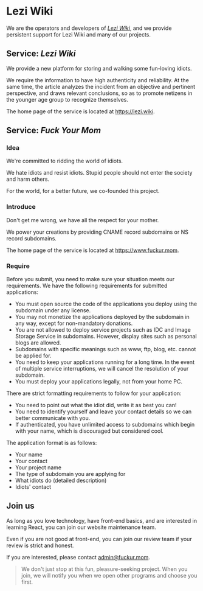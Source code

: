 # Lezi Wiki

We are the operators and developers of [_Lezi Wiki_](https://lezi.wiki), and we provide persistent support for Lezi Wiki and many of our projects.

## Service: _Lezi Wiki_

We provide a new platform for storing and walking some fun-loving idiots. 

We require the information to have high authenticity and reliability. At the same time, the article analyzes the incident from an objective and pertinent perspective, and draws relevant conclusions, so as to promote netizens in the younger age group to recognize themselves.

The home page of the service is located at <https://lezi.wiki>.

## Service: _Fuck Your Mom_

### Idea

We're committed to ridding the world of idiots.

We hate idiots and resist idiots. Stupid people should not enter the society and harm others.

For the world, for a better future, we co-founded this project.

### Introduce

Don't get me wrong, we have all the respect for your mother.

We power your creations by providing CNAME record subdomains or NS record subdomains.

The home page of the service is located at <https://www.fuckur.mom>.

### Require

Before you submit, you need to make sure your situation meets our requirements. We have the following requirements for submitted applications:

* You must open source the code of the applications you deploy using the subdomain under any license.
* You may not monetize the applications deployed by the subdomain in any way, except for non-mandatory donations.
* You are not allowed to deploy service projects such as IDC and Image Storage Service in subdomains. However, display sites such as personal blogs are allowed.
* Subdomains with specific meanings such as www, ftp, blog, etc. cannot be applied for.
* You need to keep your applications running for a long time. In the event of multiple service interruptions, we will cancel the resolution of your subdomain.
* You must deploy your applications legally, not from your home PC.

There are strict formatting requirements to follow for your application:

* You need to point out what the idiot did, write it as best you can!
* You need to identify yourself and leave your contact details so we can better communicate with you.
* If authenticated, you have unlimited access to subdomains which begin with your name, which is discouraged but considered cool.

The application format is as follows:

* Your name
* Your contact
* Your project name
* The type of subdomain you are applying for
* What idiots do (detailed description)
* Idiots' contact

## Join us

As long as you love technology, have front-end basics, and are interested in learning React, you can join our website maintenance team. 

Even if you are not good at front-end, you can join our review team if your review is strict and honest.

If you are interested, please contact <admin@fuckur.mom>.

> We don't just stop at this fun, pleasure-seeking project. When you join, we will notify you when we open other programs and choose you first.
